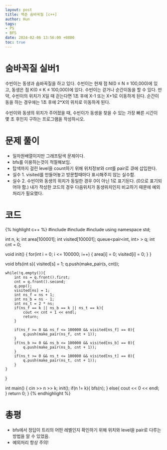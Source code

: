 ```yaml
---
layout: post
title: 백준 숨바꼭질 [c++]
author: Hun
tags:
- PS
- BFS
date: 2024-02-06 13:56:00 +0800
toc: true
---
```


# 숨바꼭질 실버1

수빈이는 동생과 숨바꼭질을 하고 있다. 수빈이는 현재 점 N(0 ≤ N ≤ 100,000)에 있고, 동생은 점 K(0 ≤ K ≤ 100,000)에 있다. 수빈이는 걷거나 순간이동을 할 수 있다. 만약, 수빈이의 위치가 X일 때 걷는다면 1초 후에 X-1 또는 X+1로 이동하게 된다. 순간이동을 하는 경우에는 1초 후에 2*X의 위치로 이동하게 된다.

수빈이와 동생의 위치가 주어졌을 때, 수빈이가 동생을 찾을 수 있는 가장 빠른 시간이 몇 초 후인지 구하는 프로그램을 작성하시오.

# 문제 풀이

- 일차원배열이지만 그래프탐색 문제이다.
- bfs를 이용하는것이 적절해보임.
- 탑색까지 걸린 level을 count하기 위해 위치정보와 cnt를 pair로 큐에 삽입한다.
- 실수 1. visited를 만들어놓고 방문할때마다 표시해주지 않는 실수함.
- 실수 2. 수빈이와 동생의 위치가 동일한 경우 0이 아닌 1로 표기된다. (0으로 표기되어야 함.) 내가 작성한 코드의 경우 다음위치가 동생위치인지 비교하기 때문에 예외처리가 필요했다.

# 코드
{% highlight c++ %}
#include <iostream>
#include <algorithm>
#include <queue>
using namespace std;

int n, k;
int area[100001];
int visited[100001];
queue<pair<int, int> > q;
int cnt = 0;

void init()
{
    for(int i = 0; i <= 100000; i++)
    {
        area[i] = 0;
        visited[i] = 0;
    }
}

void bfs(int s){
    visited[s] = 1;
    q.push(make_pair(s, cnt));

    while(!q.empty()){
        int ns = q.front().first;
        cnt = q.front().second;
        q.pop();
        visited[ns] = 1;
        int ns_f = ns + 1;
        int ns_b = ns - 1;
        int ns_t = 2 * ns;
        if(ns_f == k || ns_b == k || ns_t == k){
            cout << cnt + 1 << endl;
            return;
        }

        if(ns_f >= 0 && ns_f <= 100000 && visited[ns_f] == 0){
            q.push(make_pair(ns_f, cnt + 1));
        }
        if(ns_b >= 0 && ns_b <= 100000 && visited[ns_b] == 0){
            q.push(make_pair(ns_b, cnt + 1));
        }
        if(ns_t >= 0 && ns_t <= 100000 && visited[ns_t] == 0){
            q.push(make_pair(ns_t, cnt + 1));
        }
    }
}

int main()
{
    cin >> n >> k;
    init();
    if(n != k){
        bfs(n); 
    } else{
        cout << 0 << endl;
    }
    return 0;
}
{% endhighlight %}

# 총평
- bfs에서 정답이 트리의 어떤 레벨인지 확인하기 위해 위치와 level을 pair로 다루는 방법을 알 수 있었음.
- 예외처리 항상 주의!